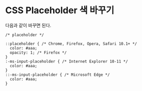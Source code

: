 # CSS Placeholder 색 바꾸기

다음과 같이 바꾸면 된다.

```
/* placeholder */

::placeholder { /* Chrome, Firefox, Opera, Safari 10.1+ */
  color: #aaa;
  opacity: 1; /* Firefox */
}
:-ms-input-placeholder { /* Internet Explorer 10-11 */
  color: #aaa;
}
::-ms-input-placeholder { /* Microsoft Edge */
  color: #aaa;
}
```